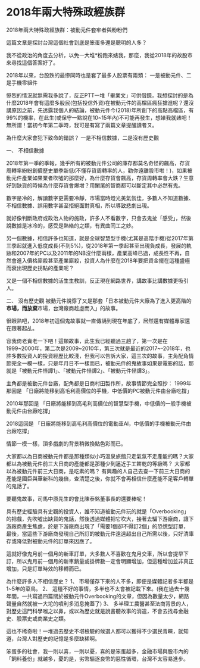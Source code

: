 # 2018年兩大特殊政經族群


2018年兩大特殊政經族群：被動元件套牢者與粉粉們

這篇文章是探討台灣這個社會到底是笨蛋多還是聰明的人多？

我不從政治的角度去分析，以免一大堆*粉跑來婊我，那麼，我從2018年的故股市來尋找這個答案好了。

2018年以來，台股跌的最慘同時也是套了最多人股票有兩類：
一是被動元件、二是手機零組件

慘烈的情況就無需我多說了，反正PTT一堆「畢業文」可供借鏡，我想探討的是為什麼2018年會有這麼多股民(包括投信外資)在被動元件的高檔區瘋狂搶進呢？還沒講原因之前，先透露我個人的結論，被動元件今(2018)年所創下的高點高檔區，有99%的機率，在此生(或保守一點說在10~15年內)不可能再發生，想婊我就婊吧！無所謂！當初今年第二季時，我可是有寫了兩篇文章提醒讀者ㄡ。

為什麼大家會犯下致命的錯誤？
一是不相信數據，二是沒有歷史觀

一、 不相信數據

2018年第一季的季報，幾乎所有的被動元件公司的庫存都莫名奇怪的飆高，存貨周轉率紛紛創價歷史單季新低(不懂存貨周轉率的人，勸你遠離股市啦！)，如果被動元件產業如果業者吹噓的那麼好，為什麼存貨會飆高，存貨周轉率會大跌？生意好到缺貨的時候為什麼存貨會爆增？用闌尾的智商都可以斷定其中必然有鬼。

數字是冷的，解讀數字更需要冷靜，市場當時燈光美氣氛佳，多數人不知道數據、不相信數據、誤用數字甚至拒絕面對真相，所以導致悲劇出現。

就好像判斷政府或政治人物的施政，許多人不看數字，只會去鬼扯「感受」，然後說數據是冰冷的，感受是熱絡的之類，有異曲同工之妙。

另一個數據，相信許多也知道，就是全球智慧型手機(尤其是高階手機)從2017年第三季起就進入低度成長(不到5%)，從2018年第一季起甚至出現負成長，發展的軌跡和2007年的PC以及2011年的NB沒什麼兩樣，產業高峰已過，成長性不再，自然會進入價格廝殺甚至產業廝殺，投資人為什麼在2018年要把資金擺在這種盛極而衰出現歷史拐點的產業呢？

又是一個不相信數據的活生生教訓，反正現在網路世界，講故事比講數據更吸引人。

二、 沒有歷史觀
被動元件說穿了又是那套「日本被動元件大廠為了進入更高階的**市場，而放棄**市場，台灣廠商趁虛而入」的故事。

很眼熟吧，2018年初這個鬼故事就一直傳誦到現在年底了，居然還有媒體專家還在跟著起乩。

容我倚老賣老一下吧！這類故事，此生我已經聽過三趟了，第一次是在1999~2000年，第二次是2009~2010年，第三次就是最近的2017~-2018年，也許多數投資人的投資經歷比較淺，但我可以告訴大家，這三次的故事，主角配角情節完全一模一樣，只是年月日不一樣而已，被動元件的鬼故事如果是電影的話，那就是「被動元件怪譚1」、「被動元件怪譚2」、「被動元件怪譚3」。

主角都是被動元件台廠，配角都是日商村田製作所，故事情節完全照抄：
1999年那回是
「日廠將能移到高毛利高價位的手機，中低價的PC被動元件由台廠吃撐」

2010年那回是
「日廠將能移到高毛利高價位的智慧型手機，中低價的一般手機被動元件由台廠吃撐」

2018這回是
「日廠將能移到高毛利高價位的電動車AI，中低價的手機被動元件由台廠吃撐」

情節一模一樣，頂多戲劇的背景稍微換點色彩而已。

大家都以為日商被動元件都是那種類似小巧溫泉旅館只走氣氛不走產能的嗎？大家都以為被動元件前三大日商的產能都是那種少到逼近手工餅乾的等級嗎？
大家都以為被動元件前三大日商，是吃素的嗎？
有興趣的人自己去查一下前三大日商的產能是國巨與華新科的幾倍，查清楚之後，你就不會再相信什麼產能不足客戶轉單的鬼話了。

要聽鬼故事，司馬中原先生的會比陳泰銘董事長的還要棒呢！

具有歷史經驗具有史觀的投資人，誰不知道被動元件玩的就是「Overbooking」的把戲，先吹噓出缺貨的鬼話，然後透過媒體把它吹大，接著去騙下游廠商，讓下游廠商產生焦慮，於是下游廠商出現了「需要1個卻不得訂2個」的恐慌型訂單，最後，當這些下游廠商發現自己所訂的被動元件遠遠超出自己所需以後，只好清庫存或降低對被動元件的訂單來因應了。

這就好像鬼月前一個月的新車訂單，大多數人不喜歡在鬼月交車，所以會提早下訂，所以鬼月前一個月的新車銷量或掛牌數一定會明顯增加，但這種增加並非真正增加，只是訂單時效的移轉而已。

為什麼許多人不相信歷史？
1、 市場僅存下來的人不多，即便是媒體記者多半都是1~5年的菜鳥。
2、 這種不好的事情，多半也不太會被記載下來。(我在過去十幾年間，一共寫過四篇關於被動元件Overbooking的文章，但因為數量太少，網路聲量自然就被一大坨的噴利多消息掩蓋了)
3、 多半理工農醫甚至法商背景的人，對歷史這門科學嗤之以鼻，或以為歷史就是說書聽故事的消遣，不會去找尋金融史、股票史或商業史之類。

這也不稀奇啦！一堆過去歷史不堪檢驗的候選人都可以獲得不少選民青睞，就知道，台灣人對歷史的記憶是多麼缺稀啊。

笨蛋多的社會，我一則以喜，一則以憂，喜的是笨蛋越多，金融市場與股市內的「飼料養份」就越多，憂的是，劣幣驅逐良幣的惡性循環，台灣不太容易進步。